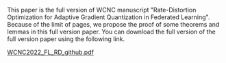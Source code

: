 This paper is the full version of WCNC manuscript "Rate-Distortion Optimization for Adaptive Gradient Quantization in Federated Learning". Because of the limit of pages, we propose the proof of some theorems and lemmas in this full version paper. You can download the full version of the full version paper using the following link.

[WCNC2022_FL_RD_github.pdf](https://github.com/cgj1994/FL/files/9750974/WCNC2022_FL_RD_github.pdf)

